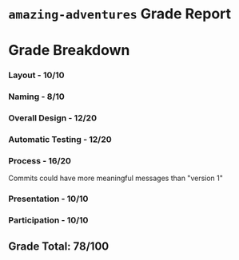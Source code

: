 # `amazing-adventures` Grade Report

# Grade Breakdown

### Layout - 10/10

### Naming - 8/10

### Overall Design - 12/20

### Automatic Testing - 12/20

### Process - 16/20
Commits could have more meaningful messages than "version 1"

### Presentation - 10/10

### Participation - 10/10

## Grade Total: 78/100
